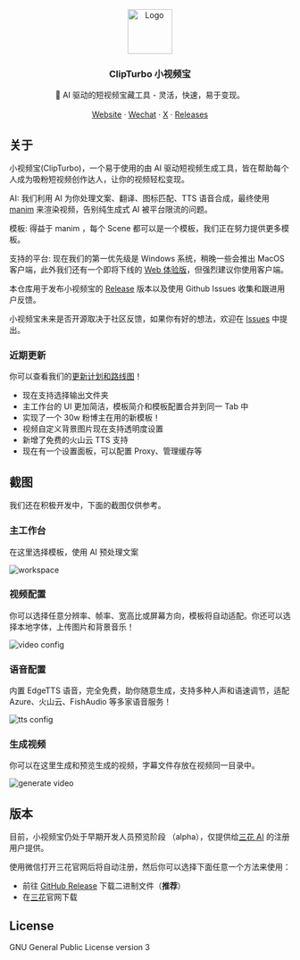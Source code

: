 <div align="center">
  <a href="https://github.com/clipturbo/clipturbo">
    <img src="./assets/logo.svg" alt="Logo" width="80" height="80">
  </a>

  <h3>ClipTurbo 小视频宝</h3>

  <p>
    🚀 AI 驱动的短视频宝藏工具 - 灵活，快速，易于变现。
    <br />
    <br />
    <a href="https://sanhua.himrr.com/clipturbo">Website</a>
    ·
    <a href="https://sanhua.himrr.com/sanhua-wx-qrcode.jpg">Wechat</a>
    ·
    <a href="https://twitter.com/intent/follow?screen_name=yrmkejun">X</a>
    ·
    <a href="https://github.com/clipturbo/clipturbo/releases">Releases</a>
  </p>
</div>

## 关于

小视频宝(ClipTurbo)，一个易于使用的由 AI 驱动短视频生成工具，皆在帮助每个人成为吸粉短视频创作达人，让你的视频轻松变现。

AI: 我们利用 AI 为你处理文案、翻译、图标匹配、TTS 语音合成，最终使用 [manim](https://docs.manim.community/) 来渲染视频，告别纯生成式 AI 被平台限流的问题。

模板: 得益于 manim ，每个 Scene 都可以是一个模板，我们正在努力提供更多模板。

支持的平台: 现在我们的第一优先级是 Windows 系统，稍晚一些会推出 MacOS 客户端，此外我们还有一个即将下线的 [Web 体验版](https://text2motion.himrr.com/)，但强烈建议你使用客户端。

本仓库用于发布小视频宝的 [Release](https://github.com/clipturbo/clipturbo/releases) 版本以及使用 Github Issues 收集和跟进用户反馈。

小视频宝未来是否开源取决于社区反馈，如果你有好的想法，欢迎在 [Issues](https://github.com/clipturbo/clipturbo/issues) 中提出。

### 近期更新

你可以查看我们的[更新计划和路线图](https://github.com/orgs/clipturbo/projects/1)！

- 现在支持选择输出文件夹
- 主工作台的 UI 更加简洁，模板简介和模板配置合并到同一 Tab 中
- 实现了一个 30w 粉博主在用的新模板！
- 视频自定义背景图片现在支持透明度设置
- 新增了免费的火山云 TTS 支持
- 现在有一个设置面板，可以配置 Proxy、管理缓存等

## 截图

我们还在积极开发中，下面的截图仅供参考。

### 主工作台

在这里选择模板，使用 AI 预处理文案

![workspace](./assets/screenshots/workspace.png)

### 视频配置

你可以选择任意分辨率、帧率、宽高比或屏幕方向，模板将自动适配。你还可以选择本地字体，上传图片和背景音乐！

![video config](./assets/screenshots/video-config.png)

### 语音配置

内置 EdgeTTS 语音，完全免费，助你随意生成，支持多种人声和语速调节，适配 Azure、火山云、FishAudio 等多家语音服务！

![tts config](./assets/screenshots/tts-config.png)

### 生成视频

你可以在这里生成和预览生成的视频，字幕文件存放在视频同一目录中。

![generate video](./assets/screenshots/gen-video.png)

## 版本

目前，小视频宝仍处于早期开发人员预览阶段 （alpha），仅提供给[三花 AI](https://sanhua.himrr.com/) 的注册用户提供。

使用微信打开三花官网后将自动注册，然后你可以选择下面任意一个方法来使用：

- 前往 [GitHub Release](https://github.com/clipturbo/clipturbo/releases) 下载二进制文件（**推荐**）
- 在[三花](https://sanhua.himrr.com/clipturbo)官网下载

## License

GNU General Public License version 3
